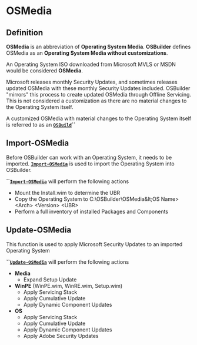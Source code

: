 # OSMedia

## Definition

**OSMedia** is an abbreviation of **Operating System Media**.  **OSBuilder** defines OSMedia as an **Operating System Media without customizations**.

An Operating System ISO downloaded from Microsoft MVLS or MSDN would be considered **OSMedia**.

Microsoft releases monthly Security Updates, and sometimes releases updated OSMedia with these monthly Security Updates included.  OSBuilder "mirrors" this process to create updated OSMedia through Offline Servicing.  This is not considered a customization as there are no material changes to the Operating System itself.

A customized OSMedia with material changes to the Operating System itself is referred to as an [**`OSBuild`**](../osbuild/)**\`\`**

## Import-OSMedia

Before OSBuilder can work with an Operating System, it needs to be imported.  [**`Import-OSMedia`**](import-osmedia/) is used to import the Operating System into OSBuilder.

**\`\`**[**`Import-OSMedia`**](import-osmedia/) will perform the following actions

* Mount the Install.wim to determine the UBR
* Copy the Operating System to C:\OSBuilder\OSMedia\&lt;OS Name&gt; &lt;Arch&gt; &lt;Version&gt; &lt;UBR&gt;
* Perform a full inventory of installed Packages and Components

## Update-OSMedia

This function is used to apply Microsoft Security Updates to an imported Operating System

**\`\`**[**`Update-OSMedia`**](update-osmedia/) will perform the following actions

* **Media**
  * Expand Setup Update
* **WinPE** \(WinPE.wim, WinRE.wim, Setup.wim\)
  * Apply Servicing Stack
  * Apply Cumulative Update
  * Apply Dynamic Component Updates
* **OS**
  * Apply Servicing Stack
  * Apply Cumulative Update
  * Apply Dynamic Component Updates
  * Apply Adobe Security Updates



